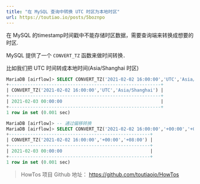 ```yaml
---
title: "在 MySQL 查询中转换 UTC 时区为本地时区"
url: https://toutiao.io/posts/5boznpo
---
```


在 MySQL 的timestamp时间戳中不能存储时区数据，需要查询端来转换成想要的时区.

MySQL 提供了一个 `CONVERT_TZ` 函数来做时间转换．

比如我们把 UTC 时间转成本地时间(Asia/Shanghai 时区)

```sql
MariaDB [airflow]> SELECT CONVERT_TZ('2021-02-02 16:00:00','UTC','Asia/Shanghai');
+---------------------------------------------------------+
| CONVERT_TZ('2021-02-02 16:00:00','UTC','Asia/Shanghai') |
+---------------------------------------------------------+
| 2021-02-03 00:00:00                                     |
+---------------------------------------------------------+
1 row in set (0.001 sec)

MariaDB [airflow]> -- 通过偏移转换
MariaDB [airflow]> SELECT CONVERT_TZ('2021-02-02 16:00:00','+00:00','+08:00');
+-----------------------------------------------------+
| CONVERT_TZ('2021-02-02 16:00:00','+00:00','+08:00') |
+-----------------------------------------------------+
| 2021-02-03 00:00:00                                 |
+-----------------------------------------------------+
1 row in set (0.001 sec)
```

> HowTos 项目 Github 地址： https://github.com/toutiaoio/HowTos